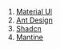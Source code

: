 1. [Material UI ](https://mui.com/)
2. [Ant Design](https://ant.design/)
3. [Shadcn](https://ui.shadcn.com/)
4. [Mantine](https://mantine.dev/)

